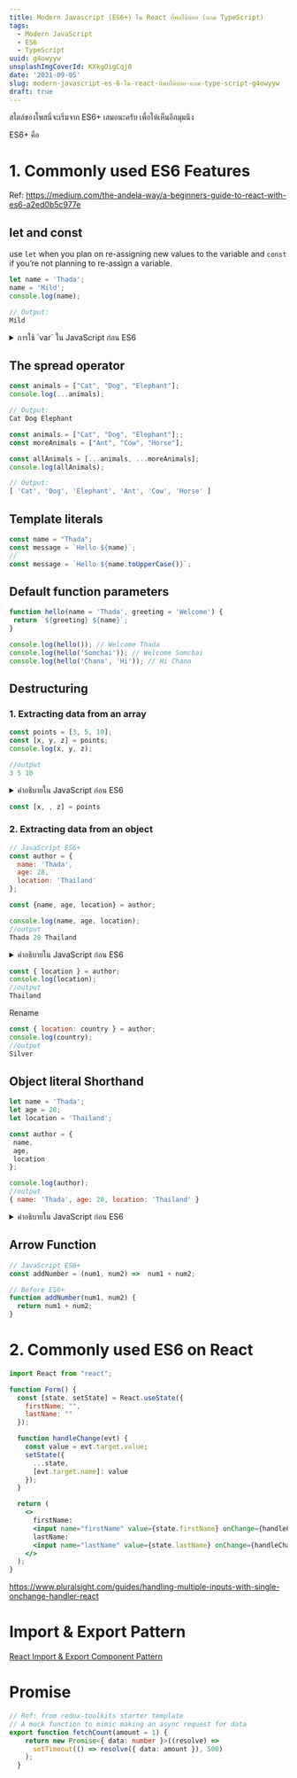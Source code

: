```yaml
---
title: Modern Javascript (ES6+) ใน React ที่พบได้บ่อย (แถม TypeScript)
tags:
  - Modern JavaScript
  - ES6
  - TypeScript
uuid: g4owyyw
unsplashImgCoverId: KXkgOigCqj0
date: '2021-09-05'
slug: modern-javascript-es-6-ใน-react-ที่พบได้บ่อย-แถม-type-script-g4owyyw
draft: true
---
```


สไตล์ของโพสนี่จะเริ่มจาก ES6+ เสมอนะครับ เพื่อให้เห็นอีกมุมนึง

ES6+ คือ

# 1. Commonly used ES6 Features

Ref: https://medium.com/the-andela-way/a-beginners-guide-to-react-with-es6-a2ed0b5c977e

## let and const

use `let` when you plan on re-assigning new values to the variable and `const` if you’re not planning to re-assign a variable.

```js
let name = 'Thada';
name = 'Mild';
console.log(name);

// Output:
Mild
```

<details>
<summary>การใช้ `var` ใน JavaScript ก่อน ES6</summary>

`var` is always global scope.

</details>

## The spread operator
```js
const animals = ["Cat", "Dog", "Elephant"];
console.log(...animals);

// Output:
Cat Dog Elephant
```

```js
const animals = ["Cat", "Dog", "Elephant"];;
const moreAnimals = ["Ant", "Cow", "Horse"];

const allAnimals = [...animals, ...moreAnimals];
console.log(allAnimals);

// Output:
[ 'Cat', 'Dog', 'Elephant', 'Ant', 'Cow', 'Horse' ]
```
## Template literals

```js
const name = "Thada";
const message = `Hello ${name}`;
//
const message = `Hello ${name.toUpperCase()}`;
```



## Default function parameters

```js
function hello(name = 'Thada', greeting = 'Welcome') {
 return `${greeting} ${name}`;
}

console.log(hello()); // Welcome Thada
console.log(hello('Somchai')); // Welcome Somchai
console.log(hello('Chana', 'Hi')); // Hi Chana
```

## Destructuring

### 1. Extracting data from an array

```js
const points = [3, 5, 10];
const [x, y, z] = points;
console.log(x, y, z);

//output
3 5 10
```

<details>
<summary>คำอธิบายใน JavaScript ก่อน ES6</summary>

```js
const points = [3, 5, 10];
const x = points[0];
const y = points[1];
const z = points[2];
console.log(x, y, z);

//output
3 5 10
```

</details>

```js
const [x, , z] = points
```
### 2. Extracting data from an object

```js
// JavaScript ES6+
const author = {
  name: 'Thada',
  age: 28,
  location: 'Thailand'
};

const {name, age, location} = author;

console.log(name, age, location);
//output
Thada 28 Thailand
```

<details>
<summary>คำอธิบายใน JavaScript ก่อน ES6</summary>

```js
// Before ES6+
const author = {
  name: 'Thada',
  age: 28,
  location: 'Thailand'
};

const name = car.name;
const age = car.age;
const location = car.location;

console.log(name, age, location);
//output
Thada 28 Thailand
```

</details>

```js
const { location } = author;
console.log(location);
//output
Thailand
```

Rename

```js
const { location: country } = author;
console.log(country);
//output
Silver
```

## Object literal Shorthand

```js
let name = 'Thada';
let age = 28;
let location = 'Thailand';

const author = {
 name,
 age,
 location
};

console.log(author);
//output
{ name: 'Thada', age: 28, location: 'Thailand' }
```

<details>
<summary>คำอธิบายใน JavaScript ก่อน ES6</summary>

```js
// Before ES6+
const car = {
  name: name,
  age: age,
  location: location,
};
```

</details>

## Arrow Function

```js
// JavaScript ES6+
const addNumber = (num1, num2) =>  num1 + num2;

// Before ES6+
function addNumber(num1, num2) {
  return num1 + num2;
}
```


# 2. Commonly used ES6 on React

```jsx
import React from "react";

function Form() {
  const [state, setState] = React.useState({
    firstName: "",
    lastName: ""
  });

  function handleChange(evt) {
    const value = evt.target.value;
    setState({
      ...state,
      [evt.target.name]: value
    });
  }

  return (
    <>
      firstName:
      <input name="firstName" value={state.firstName} onChange={handleChange} />
      lastName:
      <input name="lastName" value={state.lastName} onChange={handleChange} />
    </>
  );
}
```

https://www.pluralsight.com/guides/handling-multiple-inputs-with-single-onchange-handler-react

# Import & Export Pattern

[React Import & Export Component Pattern](/react-import-export-component-pattern-whaab42/)


# Promise

```ts
// Ref: from redux-toolkits starter template
// A mock function to mimic making an async request for data
export function fetchCount(amount = 1) {
    return new Promise<{ data: number }>((resolve) =>
      setTimeout(() => resolve({ data: amount }), 500)
    );
  }
```
